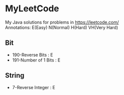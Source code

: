# MyLeetCode
My Java solutions for problems in https://leetcode.com/  
Annotations: E(Easy) N(Normal) H(Hard)  VH(Very Hard)

## Bit
* 190-Reverse Bits : E
* 191-Number of 1 Bits : E

## String
* 7-Reverse Integer : E

